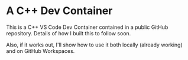 # A C++ Dev Container

This is a C++ VS Code Dev Container contained in a public GitHub repository.  Details of how I built this to follow soon.

Also, if it works out, I'll show how to use it both locally (already working) and on GitHub Workspaces.